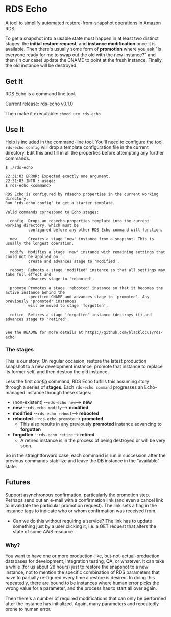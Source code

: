 RDS Echo
========
A tool to simplify automated restore-from-snapshot operations in Amazon RDS.

To get a snapshot into a usable state must happen in at least two distinct stages: the **initial restore request**, and
**instance modification** once it is available. Then there's usually some form of **promotion** where you ask "Is
everyone ready for me to swap out the old with the new instance?" and then (in our case) update the CNAME to point at the fresh
instance. Finally, the old instance will be destroyed.



## Get It ##
RDS Echo is a command line tool.

Current release: [rds-echo v0.1.0](https://github.com/blacklocus/rds-echo/releases)

Then make it executable: `chmod u+x rds-echo`



## Use It ##
Help is included in the command-line tool. You'll need to configure the tool. `rds-echo config` will drop a template
configuration file in the current directory. Edit this and fill in all the properties before attempting any further commands.

```
$ ./rds-echo

22:31:03 ERROR: Expected exactly one argument.
22:31:03 INFO : usage:
$ rds-echo <command>

RDS Echo is configured by rdsecho.properties in the current working directory.
Run 'rds-echo config' to get a starter template.

Valid commands correspond to Echo stages:

  config  Drops an rdsecho.properties template into the current working directory, which must be
          configured before any other RDS Echo command will function.

  new     Creates a stage 'new' instance from a snapshot. This is usually the longest operation.

  modify  Modifies a stage 'new' instance with remaining settings that could not be applied on
          create and advances stage to 'modified'.

  reboot  Reboots a stage 'modified' instance so that all settings may take full effect and
          advances stage to 'rebooted'.

  promote Promotes a stage 'rebooted' instance so that it becomes the active instance behind the
          specified CNAME and advances stage to 'promoted'. Any previously 'promoted' instances
          will be moved to stage 'forgotten'.

  retire  Retires a stage 'forgotten' instance (destroys it) and advances stage to 'retired'.


See the README for more details at https://github.com/blacklocus/rds-echo
```

### The stages ###
This is our story: On regular occasion, restore the latest production snapshot to a new development instance, promote
that instance to replace its former self, and then destroy the old instance.

Less the first *config* command, RDS Echo fulfills this assuming story through a series of **stages**.
Each `rds-echo command` progresses an Echo-managed instance through these stages:

  - (non-existent) --`rds-echo new`-->     **new**
  - **new**        --`rds-echo modify`-->  **modified**
  - **modified**   --`rds-echo reboot`-->  **rebooted**
  - **rebooted**   --`rds-echo promote`--> **promoted**
    - This also results in any previously **promoted** instance advancing to **forgotten**
  - **forgotten**  --`rds-echo retire`-->  **retired**
    - A retired instance is in the process of being destroyed or will be very soon.

So in the straightforward case, each command is run in succession after the previous commands stabilize and leave the
DB instance in the "available" state.



## Futures ##

Support asynchronous confirmation, particularly the promotion step. Perhaps send out an e-mail with a confirmation link
(and even a cancel link to invalidate the particular promotion request). The link sets a flag in the instance tags
to indicate who or whom confirmation was received from.

  - Can we do this without requiring a service? The link has to update something just by a user clicking it, i.e. a GET
    request that alters the state of some AWS resource.



### Why? ###

You want to have one or more production-like, but-not-actual-production databases for development, integration testing,
QA, or whatever. It can take a while (for us about 28 hours) just to restore the snapshot to a new instance, not to
mention the specific combination of RDS parameters that have to partially re-figured every time a restore is desired.
In doing this repeatedly, there are bound to be instances where human error picks the wrong value for a parameter,
and the process has to start all over again.

Then there's a number of required modifications that can only be performed after the instance has initialized.
Again, many parameters and repeatedly prone to human error.

